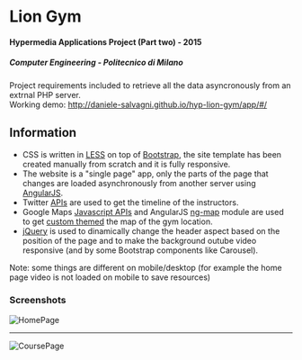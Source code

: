 # Lion Gym
#### Hypermedia Applications Project (Part two) - 2015
##### Computer Engineering - Politecnico di Milano

Project requirements included to retrieve all the data asyncronously from an extrnal PHP server.   
Working demo: http://daniele-salvagni.github.io/hyp-lion-gym/app/#/


## Information

- CSS is written in [LESS](http://lesscss.org/) on top of [Bootstrap](http://getbootstrap.com/), the site template has been created manually from scratch and it is fully responsive.
- The website is a "single page" app, only the parts of the page that changes are loaded asynchronously from another server using [AngularJS](https://angularjs.org/).
- Twitter [APIs](https://dev.twitter.com/rest/reference/get/statuses/user_timeline) are used to get the timeline of the instructors.
- Google Maps [Javascript APIs](https://developers.google.com/maps/documentation/javascript/) and AngularJS [ng-map](http://ngmap.github.io/) module are used to get [custom themed](https://developers.google.com/maps/documentation/javascript/styling) the map of the gym location.
- [jQuery](https://jquery.com/) is used to dinamically change the header aspect based on the position of the page and to make the background outube video responsive (and by some Bootstrap components like Carousel).

Note: some things are different on mobile/desktop (for example the home page video is not loaded on mobile to save resources)

### Screenshots

![HomePage](http://i.imgur.com/sQ55YRw.png)

******

![CoursePage](http://i.imgur.com/HPC64tr.png)

